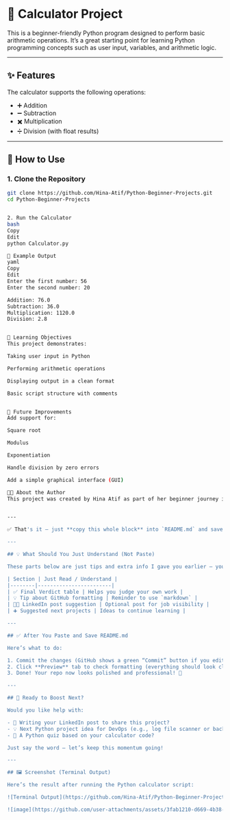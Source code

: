 # 🧮 Calculator Project

This is a beginner-friendly Python program designed to perform basic arithmetic operations. It’s a great starting point for learning Python programming concepts such as user input, variables, and arithmetic logic.

---

## ✨ Features

The calculator supports the following operations:
- ➕ Addition
- ➖ Subtraction
- ✖️ Multiplication
- ➗ Division (with float results)

---

## 🚀 How to Use

### 1. Clone the Repository

```bash
git clone https://github.com/Hina-Atif/Python-Beginner-Projects.git
cd Python-Beginner-Projects


2. Run the Calculator
bash
Copy
Edit
python Calculator.py

🧪 Example Output
yaml
Copy
Edit
Enter the first number: 56
Enter the second number: 20

Addition: 76.0
Subtraction: 36.0
Multiplication: 1120.0
Division: 2.8


🎯 Learning Objectives
This project demonstrates:

Taking user input in Python

Performing arithmetic operations

Displaying output in a clean format

Basic script structure with comments


🚧 Future Improvements
Add support for:

Square root

Modulus

Exponentiation

Handle division by zero errors

Add a simple graphical interface (GUI)

👩‍💻 About the Author
This project was created by Hina Atif as part of her beginner journey into Python programming. It showcases foundational coding skills and is part of a growing DevOps and scripting portfolio.


---

✅ That's it — just **copy this whole block** into `README.md` and save.

---

## 💡 What Should You Just Understand (Not Paste)

These parts below are just tips and extra info I gave you earlier — you don’t need to paste them into the file.

| Section | Just Read / Understand |
|--------|------------------------|
| ✅ Final Verdict table | Helps you judge your own work |
| 💡 Tip about GitHub formatting | Reminder to use `markdown` |
| 👩‍💻 LinkedIn post suggestion | Optional post for job visibility |
| ➕ Suggested next projects | Ideas to continue learning |

---

## ✅ After You Paste and Save README.md

Here’s what to do:

1. Commit the changes (GitHub shows a green “Commit” button if you edit online).
2. Click **Preview** tab to check formatting (everything should look clean).
3. Done! Your repo now looks polished and professional! 🎉

---

## 🚀 Ready to Boost Next?

Would you like help with:

- 📣 Writing your LinkedIn post to share this project?
- 💡 Next Python project idea for DevOps (e.g., log file scanner or backup script)?
- 🧪 A Python quiz based on your calculator code?

Just say the word — let’s keep this momentum going!

---

## 🖼️ Screenshot (Terminal Output)

Here’s the result after running the Python calculator script:

![Terminal Output](https://github.com/Hina-Atif/Python-Beginner-Projects/blob/main/py.jpg?raw=true)

![image](https://github.com/user-attachments/assets/3fab1210-d669-4b38-be68-887cb3c4303d)





